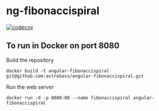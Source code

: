 # ng-fibonaccispiral

[![codecov](https://codecov.io/gh/astrobass/angular-fibonaccispiral/branch/master/graph/badge.svg)](https://codecov.io/gh/astrobass/angular-fibonaccispiral)

## To run in Docker on port 8080

Build the repository
```
docker build -t angular-fibonaccispiral git@github.com:astrobass/angular-fibonaccispiral.git
```

Run the web server
```
docker run -d -p 8080:80 --name fibonaccispiral angular-fibonaccispiral
```
